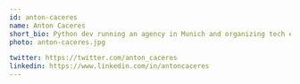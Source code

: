 ```yaml
---
id: anton-caceres
name: Anton Caceres
short_bio: Python dev running an agency in Munich and organizing tech events.
photo: anton-caceres.jpg

twitter: https://twitter.com/anton_caceres
linkedin: https://www.linkedin.com/in/antoncaceres
---
```

